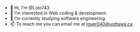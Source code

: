 - 👋 Hi, I’m @Lolo743
- 👀 I’m interested in Web coding & development.
- 🌱 I’m currently studying software engineering. 
- 📫 To reach me you can email me at lguer040@uottawa.ca .

<!---
Lolo743/Lolo743 is a ✨ special ✨ repository because its `README.md` (this file) appears on your GitHub profile.
You can click the Preview link to take a look at your changes.
--->
